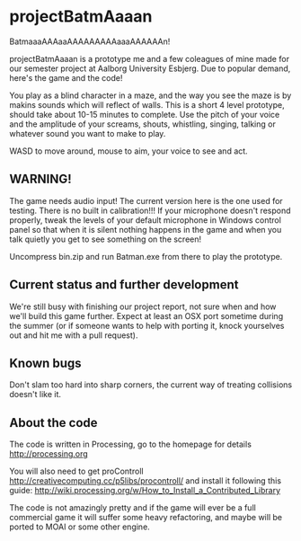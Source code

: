 projectBatmAaaan
================

BatmaaaAAAaaAAAAAAAAAaaaAAAAAAn!

projectBatmAaaan is a prototype me and a few coleagues of mine made for our semester project at Aalborg University Esbjerg. Due to popular demand, here's the game and the code!

You play as a blind character in a maze, and the way you see the maze is by makins sounds which will reflect of walls. This is a short 4 level prototype, should take about 10-15 minutes to complete. Use the pitch of your voice and the amplitude of your screams, shouts, whistling, singing, talking or whatever sound you want to make to play.

WASD to move around, mouse to aim, your voice to see and act.

WARNING!
--------

The game needs audio input! The current version here is the one used for testing. There is no built in calibration!!! If your microphone doesn't respond properly, tweak the levels of your default microphone in Windows control panel so that when it is silent nothing happens in the game and when you talk quietly you get to see something on the screen!

Uncompress bin.zip and run Batman.exe from there to play the prototype.

Current status and further development
--------------------------------------

We're still busy with finishing our project report, not sure when and how we'll build this game further. Expect at least an OSX port sometime during the summer (or if someone wants to help with porting it, knock yourselves out and hit me with a pull request).

Known bugs
----------

Don't slam too hard into sharp corners, the current way of treating collisions doesn't like it.

About the code
--------------

The code is written in Processing, go to the homepage for details http://processing.org

You will also need to get proControll http://creativecomputing.cc/p5libs/procontroll/ and install it following this guide: http://wiki.processing.org/w/How_to_Install_a_Contributed_Library

The code is not amazingly pretty and if the game will ever be a full commercial game it will suffer some heavy refactoring, and maybe will be ported to MOAI or some other engine.